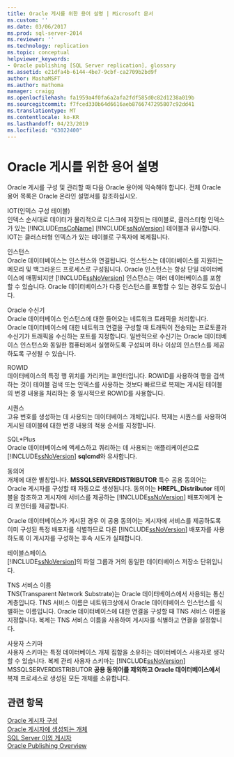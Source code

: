 ```yaml
---
title: Oracle 게시를 위한 용어 설명 | Microsoft 문서
ms.custom: ''
ms.date: 03/06/2017
ms.prod: sql-server-2014
ms.reviewer: ''
ms.technology: replication
ms.topic: conceptual
helpviewer_keywords:
- Oracle publishing [SQL Server replication], glossary
ms.assetid: e21dfa4b-6144-4be7-9cbf-ca2709b2bd9f
author: MashaMSFT
ms.author: mathoma
manager: craigg
ms.openlocfilehash: fa1959a4f0fa6a2afa2fdf585d0c82d1238a019b
ms.sourcegitcommit: f7fced330b64d6616aeb8766747295807c92dd41
ms.translationtype: MT
ms.contentlocale: ko-KR
ms.lasthandoff: 04/23/2019
ms.locfileid: "63022400"
---
```

# <a name="glossary-of-terms-for-oracle-publishing"></a>Oracle 게시를 위한 용어 설명
  Oracle 게시를 구성 및 관리할 때 다음 Oracle 용어에 익숙해야 합니다. 전체 Oracle 용어 목록은 Oracle 온라인 설명서를 참조하십시오.  
  
 IOT(인덱스 구성 테이블)  
 인덱스 순서대로 데이터가 물리적으로 디스크에 저장되는 테이블로, 클러스터형 인덱스가 있는 [!INCLUDE[msCoName](../../../includes/msconame-md.md)] [!INCLUDE[ssNoVersion](../../../includes/ssnoversion-md.md)] 테이블과 유사합니다. IOT는 클러스터형 인덱스가 있는 테이블로 구독자에 복제됩니다.  
  
 인스턴스  
 Oracle 데이터베이스는 인스턴스와 연결됩니다. 인스턴스는 데이터베이스를 지원하는 메모리 및 백그라운드 프로세스로 구성됩니다. Oracle 인스턴스는 항상 단일 데이터베이스에 매핑되지만 [!INCLUDE[ssNoVersion](../../../includes/ssnoversion-md.md)] 인스턴스는 여러 데이터베이스를 포함할 수 있습니다. Oracle 데이터베이스가 다중 인스턴스를 포함할 수 있는 경우도 있습니다.  
  
 Oracle 수신기  
 Oracle 데이터베이스 인스턴스에 대한 들어오는 네트워크 트래픽을 처리합니다. Oracle 데이터베이스에 대한 네트워크 연결을 구성할 때 트래픽이 전송되는 프로토콜과 수신기가 트래픽을 수신하는 포트를 지정합니다. 일반적으로 수신기는 Oracle 데이터베이스 인스턴스와 동일한 컴퓨터에서 실행하도록 구성되며 하나 이상의 인스턴스를 제공하도록 구성될 수 있습니다.  
  
 ROWID  
 데이터베이스의 특정 행 위치를 가리키는 포인터입니다. ROWID를 사용하여 행을 검색하는 것이 테이블 검색 또는 인덱스를 사용하는 것보다 빠르므로 복제는 게시된 테이블의 변경 내용을 처리하는 중 일시적으로 ROWID를 사용합니다.  
  
 시퀀스  
 고유 번호를 생성하는 데 사용되는 데이터베이스 개체입니다. 복제는 시퀀스를 사용하여 게시된 테이블에 대한 변경 내용의 적용 순서를 지정합니다.  
  
 SQL\*Plus  
 Oracle 데이터베이스에 액세스하고 쿼리하는 데 사용되는 애플리케이션으로  [!INCLUDE[ssNoVersion](../../../includes/ssnoversion-md.md)] **sqlcmd**와 유사합니다.  
  
 동의어  
 개체에 대한 별칭입니다. **MSSQLSERVERDISTRIBUTOR** 특수 공용 동의어는 Oracle 게시자를 구성할 때 자동으로 생성됩니다. 동의어는 **HREPL_Distributor** 테이블을 참조하고 게시자에 서비스를 제공하는 [!INCLUDE[ssNoVersion](../../../includes/ssnoversion-md.md)] 배포자에게 논리 포인터를 제공합니다.  
  
 Oracle 데이터베이스가 게시된 경우 이 공용 동의어는 게시자에 서비스를 제공하도록 이미 구성된 특정 배포자를 식별하므로 다른 [!INCLUDE[ssNoVersion](../../../includes/ssnoversion-md.md)] 배포자를 사용하도록 이 게시자를 구성하는 후속 시도가 실패합니다.  
  
 테이블스페이스  
 [!INCLUDE[ssNoVersion](../../../includes/ssnoversion-md.md)]의 파일 그룹과 거의 동일한 데이터베이스 저장소 단위입니다.  
  
 TNS 서비스 이름  
 TNS(Transparent Network Substrate)는 Oracle 데이터베이스에서 사용되는 통신 계층입니다. TNS 서비스 이름은 네트워크상에서 Oracle 데이터베이스 인스턴스를 식별하는 이름입니다. Oracle 데이터베이스에 대한 연결을 구성할 때 TNS 서비스 이름을 지정합니다. 복제는 TNS 서비스 이름을 사용하여 게시자를 식별하고 연결을 설정합니다.  
  
 사용자 스키마  
 사용자 스키마는 특정 데이터베이스 개체 집합을 소유하는 데이터베이스 사용자로 생각할 수 있습니다. 복제 관리 사용자 스키마는 [!INCLUDE[ssNoVersion](../../../includes/ssnoversion-md.md)] MSSQLSERVERDISTRIBUTOR **공용 동의어를 제외하고 Oracle 데이터베이스에서** 복제 프로세스로 생성된 모든 개체를 소유합니다.  
  
## <a name="see-also"></a>관련 항목  
 [Oracle 게시자 구성](configure-an-oracle-publisher.md)   
 [Oracle 게시자에 생성되는 개체](objects-created-on-the-oracle-publisher.md)   
 [SQL Server 이외 게시자](non-sql-server-publishers.md)   
 [Oracle Publishing Overview](oracle-publishing-overview.md)  
  
  

